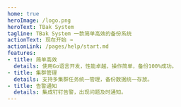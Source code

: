 ```yaml
---
home: true
heroImage: /logo.png
heroText: TBak System
tagline: TBak System 一款简单高效的备份系统
actionText: 现在开始 →
actionLink: /pages/help/start.md
features:
- title: 简单高效
  details: 使用Go语言开发，性能卓越，操作简单，备份100%成功。
- title: 集群管理
  details: 支持多集群任务统一管理，备份数据统一存放。
- title: 告警通知
  details: 集成钉钉告警，出现问题及时通知。
---
```

<!-- 
<ClientOnly>
  <BottomData/>
</ClientOnly> -->